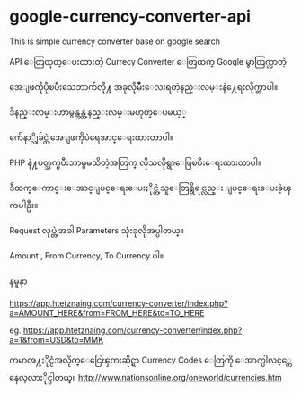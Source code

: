 # google-currency-converter-api
This is simple currency converter base on google search

API ေတြထုတ္ေပးထားတဲ့ Currecy Converter ေတြထက္ Google မွာထြက္လာတဲ့

အေျဖကိုပိုၿပီးသေဘာက်လို႔ အခုလိုမ်ိဳးေလးရတဲ့နည္းလမ္းနဲ႔ေရးလိုက္တာပါ။

ဒီနည္းလမ္းဟာမွန္ကန္တဲ့နည္းလမ္းမဟုတ္ေပမယ့္

က်ေနာ္လိုခ်င္တဲ့အေျဖကိုပဲရေအာင္ေရးထားတာပါ။

PHP နဲ႔ပတ္သက္ၿပီးဘာမွမသိတဲ့အတြက္ လိုသလိုရွာေဖြၿပီးေရးထားတာပါ။

ဒီထက္ေကာင္းေအာင္ျပင္ေရးေပးႏိုင္တဲ့သူေတြရွိရင္လည္း ျပင္ေရးေပးခဲ့ၾကပါဦး။

Request လုပ္တဲ့အခါ Parameters သုံးခုလိုအပ္ပါတယ္။

Amount , From Currency, To Currency ပါ။

နမူနာ

https://app.htetznaing.com/currency-converter/index.php?a=AMOUNT_HERE&from=FROM_HERE&to=TO_HERE

eg. https://app.htetznaing.com/currency-converter/index.php?a=1&from=USD&to=MMK

ကမာၻ႔ႏိုင္ငံအလိုက္ေငြေၾကးဆိုင္ရာ Currency Codes ေတြကို
ေအာက္ပါလင့္ကေနေလ့လာႏိုင္ပါတယ္။
http://www.nationsonline.org/oneworld/currencies.htm
